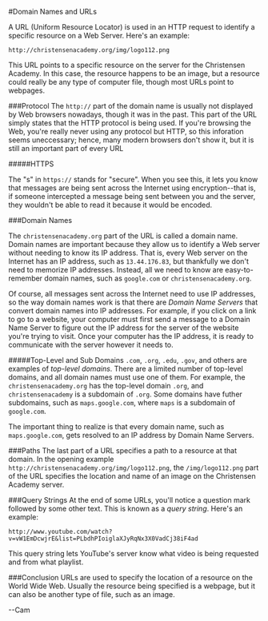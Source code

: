 #Domain Names and URLs

A URL (Uniform Resource Locator) is used in an HTTP request to identify a specific resource on a Web Server. Here's an example:

```
http://christensenacademy.org/img/logo112.png
```

This URL points to a specific resource on the server for the Christensen Academy. In this case, the resource happens to be an image, but a resource could really be any type of computer file, though most URLs point to webpages.

###Protocol
The `http://` part of the domain name is usually not displayed by Web browsers nowadays, though it was in the past. This part of the URL simply states that the HTTP protocol is being used. If you're browsing the Web, you're really never using any protocol but HTTP, so this inforation seems uneccessary; hence, many modern browsers don't show it, but it is still an important part of every URL

#####HTTPS

The "s" in `https://` stands for "secure". When you see this, it lets you know that messages are being sent across the Internet using encryption--that is, if someone intercepted a message being sent between you and the server, they wouldn't be able to read it because it would be encoded.

###Domain Names

The `christensenacademy.org` part of the URL is called a domain name. Domain names are important because they allow us to identify a Web server without needing to know its IP address. That is, every Web server on the Internet has an IP address, such as `13.44.176.83`, but thankfully we don't need to memorize IP addresses. Instead, all we need to know are easy-to-remember domain names, such as `google.com` or `christensenacademy.org`.

Of course, all messages sent across the Internet need to use IP addresses, so the way domain names work is that there are *Domain Name Servers* that convert domain names into IP addresses. For example, if you click on a link to go to a website, your computer must first send a message to a Domain Name Server to figure out the IP address for the server of the website you're trying to visit. Once your computer has the IP address, it is ready to communicate with the server however it needs to.

#####Top-Level and Sub Domains
`.com`, `.org`, `.edu`, `.gov`, and others are examples of *top-level domains*. There are a limited number of top-level domains, and all domain names must use one of them. For example, the `christensenacademy.org` has the top-level domain `.org`, and `christensenacademy` is a subdomain of `.org`. Some domains have futher subdomains, such as `maps.google.com`, where `maps` is a subdomain of `google.com`.

The important thing to realize is that every domain name, such as `maps.google.com`, gets resolved to an IP address by Domain Name Servers.

###Paths
The last part of a URL specifies a path to a resource at that domain. In the opening example `http://christensenacademy.org/img/logo112.png`, the `/img/logo112.png` part of the URL specifies the location and name of an image on the Christensen Academy server.

###Query Strings
At the end of some URLs, you'll notice a question mark followed by some other text. This is known as a *query string*. Here's an example:

```
http://www.youtube.com/watch?v=vW1EmDcwjrE&list=PLbdhPIoiglaXJyRqNx3X0VadCj38iF4ad
```

This query string lets YouTube's server know what video is being requested and from what playlist.

###Conclusion
URLs are used to specify the location of a resource on the World Wide Web. Usually the resource being specified is a webpage, but it can also be another type of file, such as an image.

--Cam
